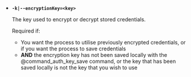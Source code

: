 - **`-k|--encryptionKey=<key>`**

  The key used to encrypt or decrypt stored credentials.

  Required if:
  - You want the process to utilise previously encrypted credentials, or if you want the process to save credentials
  - **AND** the encryption key has not been saved locally with the @command_auth_key_save command, or the key that has been saved locally is not the key that you wish to use

